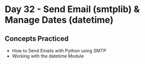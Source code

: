 # Day 32 - Send Email (smtplib) & Manage Dates (datetime)
## Concepts Practiced
- How to Send Emails with Python using SMTP
- Working with the datetime Module